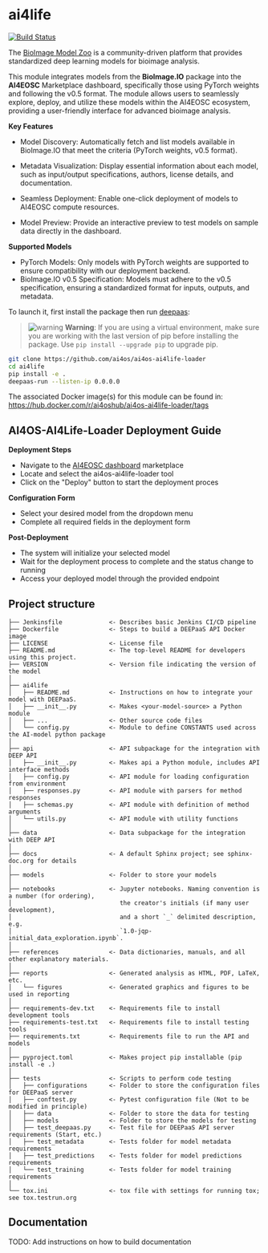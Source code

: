 # ai4life
[![Build Status](https://jenkins.services.ai4os.eu/buildStatus/icon?job=AI4OS%2Fai4os-ai4life-loader%2Fmain)](https://jenkins.services.ai4os.eu/job/AI4OS/job/ai4os-ai4life-loader/job/main/)

The [BioImage Model Zoo](https://bioimage.io/#/) is a community-driven platform that 
  provides standardized deep learning models for bioimage analysis.
  
  This module integrates models from the **BioImage.IO** package into the **AI4EOSC** Marketplace
  dashboard, specifically those using PyTorch weights and following the v0.5 format.
  The module allows users to seamlessly explore, deploy, and utilize these models within 
  the AI4EOSC ecosystem, providing a user-friendly interface for advanced bioimage analysis.
  
**Key Features** 
  - Model Discovery: Automatically fetch and list models available in BioImage.IO that meet the criteria (PyTorch weights, v0.5 format).

  - Metadata Visualization: Display essential information about each model,
   such as input/output specifications, authors, license details, and documentation.

  - Seamless Deployment: Enable one-click deployment of models to AI4EOSC compute resources.

  - Model Preview: Provide an interactive preview to test models on sample data directly in the dashboard.

**Supported Models**
- PyTorch Models: Only models with PyTorch weights are supported to ensure compatibility with our deployment backend.
- BioImage.IO v0.5 Specification: Models must adhere to the v0.5 specification, ensuring a standardized format for inputs, outputs, and metadata.


To launch it, first install the package then run [deepaas](https://github.com/ai4os/DEEPaaS):

> ![warning](https://img.shields.io/badge/Warning-red.svg) **Warning**: If you are using a virtual environment, make sure you are working with the last version of pip before installing the package. Use `pip install --upgrade pip` to upgrade pip.

```bash
git clone https://github.com/ai4os/ai4os-ai4life-loader
cd ai4life
pip install -e .
deepaas-run --listen-ip 0.0.0.0
```
The associated Docker image(s) for this module can be found in:
https://hub.docker.com/r/ai4oshub/ai4os-ai4life-loader/tags 

##  AI4OS-AI4Life-Loader Deployment Guide
**Deployment Steps**
- Navigate to the [AI4EOSC dashboard](https://dashboard.cloud.ai4eosc.eu/marketplace) marketplace
- Locate and select the ai4os-ai4life-loader tool
- Click on the "Deploy" button to start the deployment proces

**Configuration Form**
- Select your desired model from the dropdown menu
- Complete all required fields in the deployment form

**Post-Deployment**
- The system will initialize your selected model
- Wait for the deployment process to complete and the status change to running 
- Access your deployed model through the provided endpoint 

 ## Project structure

```
├── Jenkinsfile             <- Describes basic Jenkins CI/CD pipeline
├── Dockerfile              <- Steps to build a DEEPaaS API Docker image
├── LICENSE                 <- License file
├── README.md               <- The top-level README for developers using this project.
├── VERSION                 <- Version file indicating the version of the model
│
├── ai4life
│   ├── README.md           <- Instructions on how to integrate your model with DEEPaaS.
│   ├── __init__.py         <- Makes <your-model-source> a Python module
│   ├── ...                 <- Other source code files
│   └── config.py           <- Module to define CONSTANTS used across the AI-model python package
│
├── api                     <- API subpackage for the integration with DEEP API
│   ├── __init__.py         <- Makes api a Python module, includes API interface methods
│   ├── config.py           <- API module for loading configuration from environment
│   ├── responses.py        <- API module with parsers for method responses
│   ├── schemas.py          <- API module with definition of method arguments
│   └── utils.py            <- API module with utility functions
│
├── data                    <- Data subpackage for the integration with DEEP API
│
├── docs                    <- A default Sphinx project; see sphinx-doc.org for details
│
├── models                  <- Folder to store your models
│
├── notebooks               <- Jupyter notebooks. Naming convention is a number (for ordering),
│                              the creator's initials (if many user development),
│                              and a short `_` delimited description, e.g.
│                              `1.0-jqp-initial_data_exploration.ipynb`.
│
├── references              <- Data dictionaries, manuals, and all other explanatory materials.
│
├── reports                 <- Generated analysis as HTML, PDF, LaTeX, etc.
│   └── figures             <- Generated graphics and figures to be used in reporting
│
├── requirements-dev.txt    <- Requirements file to install development tools
├── requirements-test.txt   <- Requirements file to install testing tools
├── requirements.txt        <- Requirements file to run the API and models
│
├── pyproject.toml          <- Makes project pip installable (pip install -e .)
│
├── tests                   <- Scripts to perform code testing
│   ├── configurations      <- Folder to store the configuration files for DEEPaaS server
│   ├── conftest.py         <- Pytest configuration file (Not to be modified in principle)
│   ├── data                <- Folder to store the data for testing
│   ├── models              <- Folder to store the models for testing
│   ├── test_deepaas.py     <- Test file for DEEPaaS API server requirements (Start, etc.)
│   ├── test_metadata       <- Tests folder for model metadata requirements
│   ├── test_predictions    <- Tests folder for model predictions requirements
│   └── test_training       <- Tests folder for model training requirements
│
└── tox.ini                 <- tox file with settings for running tox; see tox.testrun.org
```



## Documentation

TODO: Add instructions on how to build documentation

 